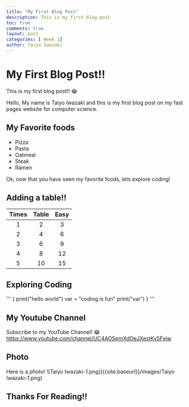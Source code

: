 ```yaml
---
title: "My First Blog Post"
description: This is my first blog post
toc: true
comments: true
layout: post
categories: [ Week 1]
author: Taiyo Iwazaki
---
```

 
# My First Blog Post!!

This is my first blog post!! :joy:

 Hello, My name is Taiyo Iwazaki and this is my first blog post on my fast pages website for computer science.

## My Favorite foods
- Pizza
- Pasta
- Oatmeal
- Steak
- Ramen

Ok, now that you have seen my favorite foods, lets explore coding!

## Adding a table!! 

| Times       | Table       | Easy          |
| :---:       |    :----:   |    :---:      |
| 1           | 2           | 3             |
| 2           | 4           | 6             |
| 3           | 6           | 9             |
| 4           | 8           | 12            |
| 5           | 10          | 15            |

## Exploring Coding

'''
{
    print("hello world")
    var = "coding is fun"
    print("var")
}
'''

## My Youtube Channel
Subscribe to my YouTube Channel! :joy:
<https://www.youtube.com/channel/UC4AOSpmXdOeJXestKv5Fxjw>

## Photo
Here is a photo!
![Taiyo Iwazaki-1.png]({{site.baseurl}}/images/Taiyo Iwazaki-1.png)

## Thanks For Reading!!

